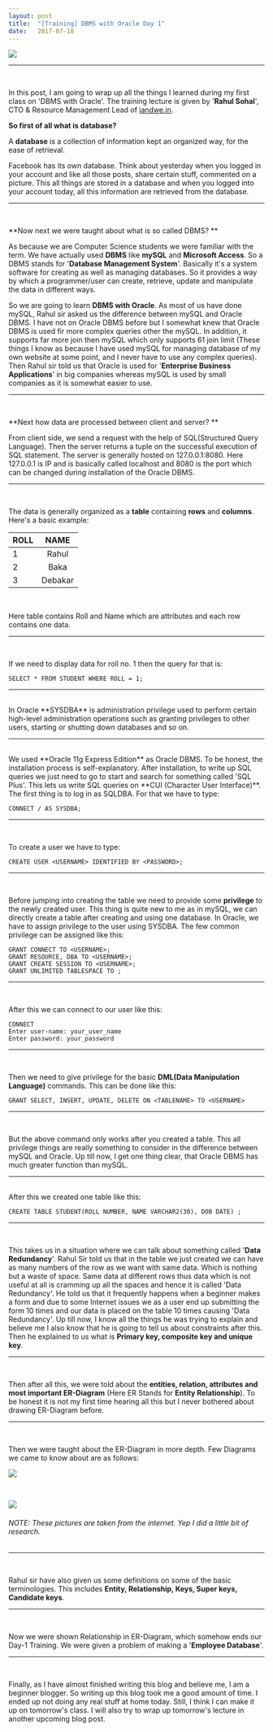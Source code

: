 ```yaml
---
layout: post
title:  "[Training] DBMS with Oracle Day 1"
date:   2017-07-18
---
```



![](http://i.imgur.com/bDVJGg3.png)

<hr><br />

In this post, I am going to wrap up all the things I learned during my first class on 'DBMS with Oracle'. The training lecture is given by '**Rahul Sohal**', CTO & Resource Management Lead of [iandwe.in](https://secure.iandwe.in/). 



 **So first of all what is database?**  

A **database** is a collection of information kept an organized way, for the ease of retrieval. 

Facebook has its own database. Think about yesterday when you logged in your account and like all those posts, share certain stuff, commented on a picture. This all things are stored in a database and when you logged into your account today, all this information are retrieved from the database. 

<hr><br />

 **Now next we were taught about what is so called DBMS? ** 

As because we are Computer Science students we were familiar with the term. We have actually used **DBMS** like **mySQL** and **Microsoft Access**. So a DBMS stands for '**Database Management System**'. Basically it's a system software for creating as well as managing databases. So it provides a way by which a programmer/user can create, retrieve, update and manipulate the data in different ways. 

So we are going to learn **DBMS with Oracle**. As most of us have done mySQL, Rahul sir asked us the difference between mySQL and Oracle DBMS. I have not on Oracle DBMS before but I somewhat knew that Oracle DBMS is used fir more complex queries other the mySQL. In addition, it supports far more join then mySQL which only supports 61 join limit (These things I know as because I have used mySQL for managing database of my own website at some point, and I never have to use any complex queries). Then Rahul sir told us that Oracle is used for '**Enterprise Business Applications**' in big companies whereas mySQL is used by small companies as it is somewhat easier to use. 

<hr><br />

 **Next how data are processed between client and server? ** 

From client side, we send a request with the help of SQL(Structured Query Language). Then the server returns a tuple on the successful execution of SQL statement. The server is generally hosted on 127.0.0.1:8080. Here 127.0.0.1 is IP and is basically called localhost and 8080 is the port which can be changed during installation of the Oracle DBMS. 

<hr><br />

The data is generally organized as a **table** containing **rows** and **columns**. Here's a basic example:

| ROLL | NAME | 
| ------------- |:-------------:| 
| 1 | Rahul | 
| 2 | Baka | 
| 3 | Debakar | 

<br />

Here table contains Roll and Name which are attributes and each row contains one data. 
<hr><br />

If we need to display data for roll no. 1 then the query for that is:

```
SELECT * FROM STUDENT WHERE ROLL = 1;
```

<hr><br />
In Oracle  **SYSDBA** is administration privilege used to perform certain high-level administration operations such as granting privileges to other users, starting or shutting down databases and so on. 
<hr><br />
We used **Oracle 11g Express Edition** as Oracle DBMS. To be honest, the installation process is self-explanatory. After installation, to write up SQL queries we just need to go to start and search for something called 'SQL Plus'. This lets us write SQL queries on **CUI (Character User Interface)**. The first thing is to log in as SQLDBA. For that we have to type:



```
CONNECT / AS SYSDBA;
```

<hr><br />

To create a user we have to type:

```
CREATE USER <USERNAME> IDENTIFIED BY <PASSWORD>;
```

<hr><br />

Before jumping into creating the table we need to provide some **privilege** to the newly created user. This thing is quite new to me as in mySQL, we can directly create a table after creating and using one database. In Oracle, we have to assign privilege to the user using SYSDBA. The few common privilege can be assigned like this:



```
GRANT CONNECT TO <USERNAME>;
GRANT RESOURCE, DBA TO <USERNAME>;
GRANT CREATE SESSION TO <USERNAME>;
GRANT UNLIMITED TABLESPACE TO ;
```

<hr><br />

After this we can connect to our user like this:

```
CONNECT
Enter user-name: your_user_name 
Enter password: your_password
```

<hr><br />

Then we need to give privilege for the basic **DML(Data Manipulation Language)** commands. This can be done like this:

```
GRANT SELECT, INSERT, UPDATE, DELETE ON <TABLENAME> TO <USERNAME>
```

<hr><br />

But the above command only works after you created a table. This all privilege things are really something to consider in the difference between mySQL and Oracle. Up till now, I get one thing clear, that Oracle DBMS has much greater function than mySQL. 

<hr><br />
After this we created one table like this:

```
CREATE TABLE STUDENT(ROLL NUMBER, NAME VARCHAR2(30), DOB DATE) ;
```

<hr><br />

This takes us in a situation where we can talk about something called '**Data Redundancy**'. Rahul Sir told us that in the table we just created we can have as many numbers of the row as we want with same data. Which is nothing but a waste of space. Same data at different rows thus data which is not useful at all is cramming up all the spaces and hence it is called 'Data Redundancy'. He told us that it frequently happens when a beginner makes a form and due to some Internet issues we as a user end up submitting the form 10 times and our data is placed on the table 10 times causing 'Data Redundancy'. Up till now, I know all the things he was trying to explain and believe me I also know that he is going to tell us about constraints after this. Then he explained to us what is **Primary key, composite key and unique key**. 

<hr><br />

Then after all this, we were told about the **entities, relation, attributes and most important ER-Diagram** (Here ER Stands for **Entity Relationship**). To be honest it is not my first time hearing all this but I never bothered about drawing ER-Diagram before. 

<hr><br />

Then we were taught about the ER-Diagram in more depth. Few Diagrams we came to know about are as follows:

![](http://static3.creately.com/blog/wp-content/uploads/2012/03/ER-Diagram-Elements.jpeg)

<br />

![](https://image.slidesharecdn.com/topic-0304-131211014219-phpapp01/95/topic-03-04-entity-relationship-modelling-32-638.jpg?cb=1415320739)
###### NOTE: These pictures are taken from the internet. Yep I did a little bit of research. 
<hr><br />

Rahul sir have also given us some definitions on some of the basic terminologies. This includes **Entity, Relationship, Keys, Super keys, Candidate keys**. 

<hr><br />

Now we were shown Relationship in ER-Diagram, which somehow ends our Day-1 Training. We were given a problem of making a '**Employee Database**'. 
<hr><br />

Finally, as I have almost finished writing this blog and believe me, I am a beginner blogger. So writing up this blog took me a good amount of time. I ended up not doing any real stuff at home today. Still, I think I can make it up on tomorrow's class. I will also try to wrap up tomorrow's lecture in another upcoming blog post.